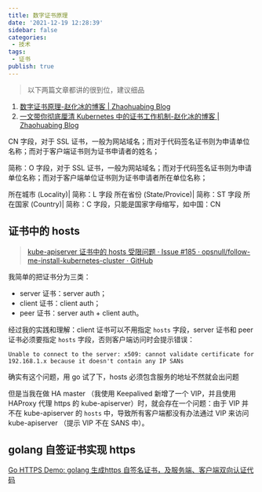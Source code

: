 ```yaml
---
title: 数字证书原理
date: '2021-12-19 12:28:39'
sidebar: false
categories:
 - 技术
tags:
 - 证书
publish: true
---
```


>  以下两篇文章都讲的很到位，建议细品

1. [数字证书原理-赵化冰的博客 | Zhaohuabing Blog](https://zhaohuabing.com/post/2020-03-19-pki/)
2. [一文带你彻底厘清 Kubernetes 中的证书工作机制-赵化冰的博客 | Zhaohuabing Blog](https://zhaohuabing.com/post/2020-05-19-k8s-certificate/)

CN 字段，对于 SSL 证书，一般为网站域名；而对于代码签名证书则为申请单位名称；而对于客户端证书则为证书申请者的姓名；

简称：O 字段，对于 SSL 证书，一般为网站域名；而对于代码签名证书则为申请单位名称；而对于客户端单位证书则为证书申请者所在单位名称；

所在城市 (Locality)| 简称：L 字段 
所在省份 (State/Provice)| 简称：ST 字段 
所在国家 (Country)| 简称：C 字段，只能是国家字母缩写，如中国：CN



## 证书中的 hosts

> [kube-apiserver 证书中的 hosts 受限问题 · Issue #185 · opsnull/follow-me-install-kubernetes-cluster · GitHub](https://github.com/opsnull/follow-me-install-kubernetes-cluster/issues/185)

我简单的把证书分为三类：

- server 证书：server auth；
- client 证书：client auth；
- peer 证书：server auth + client auth。

经过我的实践和理解：client 证书可以不用指定 `hosts` 字段，server 证书和 peer 证书必须要指定 `hosts` 字段，否则客户端访问时会提示错误：

```
Unable to connect to the server: x509: cannot validate certificate for 192.168.1.x because it doesn't contain any IP SANs
```

确实有这个问题，用 go 试了下，hosts 必须包含服务的地址不然就会出问题

但是当我在做 HA master （我使用 Keepalived 新增了一个 VIP，并且使用 HAProxy 代理 https 的 kube-apiserver）时，就会存在一个问题：由于 VIP 并不在 kube-apiserver 的 `hosts` 中，导致所有客户端都没有办法通过 VIP 来访问 kube-apiserver （提示 VIP 不在 SANS 中）。



## golang 自签证书实现 https

[Go HTTPS Demo: golang 生成https 自签名证书，及服务端、客户端双向认证代码](https://toscode.gitee.com/huy_admin/Go-HTTPS-Demo)
